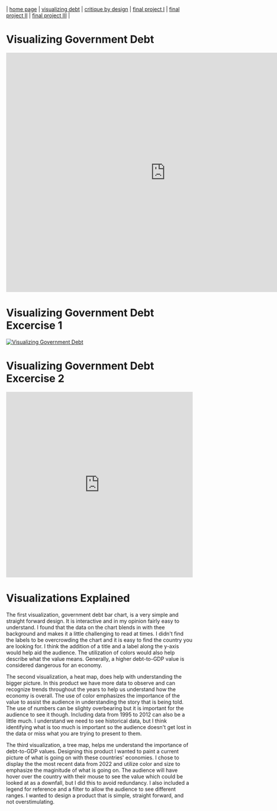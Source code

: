 | [home page](README.md) | [visualizing debt](visualizing-government-debt.md) | [critique by design](critique-by-design.md) | [final project I](finalproject1.md) | [final project II](final-project-part-two.md) | [final project III](final-project-part-three.md) |

# Visualizing Government Debt
<iframe src="https://data.oecd.org/chart/7kho" width="860" height="645" style="border: 0" mozallowfullscreen="true" webkitallowfullscreen="true" allowfullscreen="true"><a href="https://data.oecd.org/chart/7kho" target="_blank">OECD Chart: General government debt, Total, % of GDP, Annual, 2022</a></iframe>

# Visualizing Government Debt Excercise 1
<div class='tableauPlaceholder' id='viz1706374392186' style='position: relative'><noscript><a href='#'><img alt='Visualizing Government Debt ' src='https:&#47;&#47;public.tableau.com&#47;static&#47;images&#47;Bo&#47;Book1_17063743796670&#47;VisualizingGovernmentDebt&#47;1_rss.png' style='border: none' /></a></noscript><object class='tableauViz'  style='display:none;'><param name='host_url' value='https%3A%2F%2Fpublic.tableau.com%2F' /> <param name='embed_code_version' value='3' /> <param name='site_root' value='' /><param name='name' value='Book1_17063743796670&#47;VisualizingGovernmentDebt' /><param name='tabs' value='no' /><param name='toolbar' value='yes' /><param name='static_image' value='https:&#47;&#47;public.tableau.com&#47;static&#47;images&#47;Bo&#47;Book1_17063743796670&#47;VisualizingGovernmentDebt&#47;1.png' /> <param name='animate_transition' value='yes' /><param name='display_static_image' value='yes' /><param name='display_spinner' value='yes' /><param name='display_overlay' value='yes' /><param name='display_count' value='yes' /><param name='language' value='en-US' /><param name='filter' value='publish=yes' /></object></div>
<script type='text/javascript'>                    
  var divElement = document.getElementById('viz1706374392186');                    
  var vizElement = divElement.getElementsByTagName('object')[0];                    
  vizElement.style.width='100%';vizElement.style.height=(divElement.offsetWidth*0.75)+'px';                    
  var scriptElement = document.createElement('script');                    
  scriptElement.src = 'https://public.tableau.com/javascripts/api/viz_v1.js';                    
  vizElement.parentNode.insertBefore(scriptElement, vizElement);                
</script>

# Visualizing Government Debt Excercise 2
<iframe
src="https://public.tableau.com/views/Book1_17063743796670/GovernmentDebttoGDP?:showVizHome=no&:embed=true"
 width="100%" height="500" seamless frameborder="0" scrolling="no"></iframe> 

# Visualizations Explained
The first visualization, government debt bar chart, is a very simple and straight forward design. It is interactive and in my opinion fairly easy to understand. I found that the data on the chart blends in with thee background and makes it a little challenging to read at times. I didn't find the labels to be overcrowding the chart and it is easy to find the country you are looking for. I think the addition of a title and a label along the y-axis would help aid the audience. The utilization of colors would also help describe what the value means. Generally, a higher debt-to-GDP value is considered dangerous for an economy. 

The second visualization, a heat map, does help with understanding the bigger picture. In this product we have more data to observe and can recognize trends throughout the years to help us understand how the economy is overall. The use of color emphasizes the importance of the value to assist the audience in understanding the story that is being told. The use of numbers can be slighty overbearing but it is important for the audience to see it though. Including data from 1995 to 2012 can also be a little much. I understand we need to see historical data, but I think identifying what is too much is important so the audience doesn't get lost in the data or miss what you are trying to present to them. 

The third visualization, a tree map, helps me understand the importance of debt-to-GDP values. Designing this product I wanted to paint a current picture of what is going on with these countries' economies. I chose to display the the most recent data from 2022 and utilize color and size to emphasize the maginitude of what is going on. The audience will have hover over the country with their mouse to see the value which could be looked at as a downfall, but I did this to avoid redundancy. I also included a legend for reference and a filter to allow the audience to see different ranges. I wanted to design a product that is simple, straight forward, and not overstimulating. 
